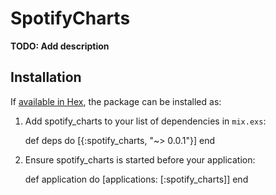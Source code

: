 # SpotifyCharts

**TODO: Add description**

## Installation

If [available in Hex](https://hex.pm/docs/publish), the package can be installed as:

  1. Add spotify_charts to your list of dependencies in `mix.exs`:

        def deps do
          [{:spotify_charts, "~> 0.0.1"}]
        end

  2. Ensure spotify_charts is started before your application:

        def application do
          [applications: [:spotify_charts]]
        end

